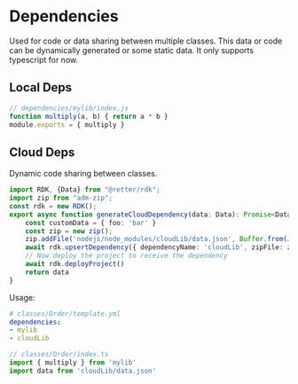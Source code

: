 # Dependencies
Used for code or data sharing between multiple classes. This data or code can be dynamically generated or some static data. It only supports typescript for now.
## Local Deps
```typescript
// dependencies/mylib/index.js
function multiply(a, b) { return a * b }
module.exports = { multiply }
```
## Cloud Deps
Dynamic code sharing between classes. 
```typescript
import RDK, {Data} from "@retter/rdk";
import zip from "adm-zip";
const rdk = new RDK();
export async function generateCloudDependency(data: Data): Promise<Data> {
    const customData = { foo: 'bar' }
    const zip = new zip();
    zip.addFile('nodejs/node_modules/cloudLib/data.json', Buffer.from(JSON.stringify(customData)))
    await rdk.upsertDependency({ dependencyName: 'cloudLib', zipFile: zip.toBuffer() })
    // Now deploy the project to receive the dependency
    await rdk.deployProject()
    return data
}
```
Usage:
```yaml
# classes/Order/template.yml
dependencies:
- mylib
- cloudLib
```
```typescript
// classes/Order/index.ts
import { multiply } from 'mylib'
import data from 'cloudLib/data.json'
```